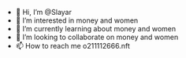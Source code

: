 - 👋 Hi, I’m @Slayar
- 👀 I’m interested in money and women
- 🌱 I’m currently learning about money and women
- 💞️ I’m looking to collaborate on money and women
- 📫 How to reach me o211112666.nft

<!---
Slayar/Slayar is a ✨ special ✨ repository because its `README.md` (this file) appears on your GitHub profile.
You can click the Preview link to take a look at your changes.
--->
